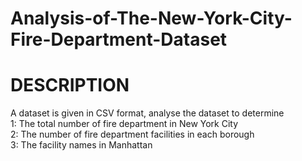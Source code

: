# Analysis-of-The-New-York-City-Fire-Department-Dataset

# DESCRIPTION <br>
A dataset is given in CSV format, analyse the dataset to determine  <br>
1: The total number of fire department in New York City <br>
2: The number of fire department facilities in each borough <br>
3: The facility names in Manhattan
